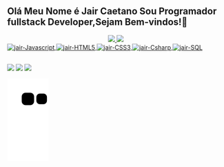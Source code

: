 ## Olá Meu Nome é Jair Caetano Sou Programador fullstack Developer,Sejam Bem-vindos!👋
<div align="center">
<a href="https://github.com/jair1990silva">
<img height="180em" src="https://github-readme-stats.vercel.app/api?username=jair1990silva&show_icons=true&theme=dark&include_all_commits=true&count_private=true"/>
<img height="180em" src="https://github-readme-stats.vercel.app/api/top-langs/?username=jair1990silva&layout=compact&langs_count=7&theme=dark"/>
</div>
<div style="display: inline_block">
  <img align="center" alt="jair-Javascript" height="30em" src="https://img.shields.io/badge/JavaScript-F7DF1E?style=for-the-badge&logo=javascript&logoColor=black">
  <img align="center" alt="jair-HTML5" height="35em" src="https://img.shields.io/badge/HTML5-E34F26?style=for-the-badge&logo=html5&logoColor=white">
  <img align="center" alt="jair-CSS3" height="35em" src="https://img.shields.io/badge/CSS3-1572B6?style=for-the-badge&logo=css3&logoColor=white">
  <img align="center" alt="jair-Csharp" height="35em" src="https://img.shields.io/badge/C%23-239120?style=for-the-badge&logo=c-sharp&logoColor=white">
  <img align="center" alt="jair-SQL" height="35em" src="https://img.shields.io/badge/MySQL-00000F?style=for-the-badge&logo=mysql&logoColor=white">
 </div>
  
 ##

<div> 
 <a href="https://jairsilva1212@gmail.com" target="_blank"><img height="30em" src="https://img.shields.io/badge/Gmail-D14836?style=for-the-badge&logo=gmail&logoColor=white" target="_blank"></a>
 <a href="https://instagram.com/jair_C_silva" target="_blank"><img height="30em" src="https://img.shields.io/badge/-Instagram-%23E4405F?style=for-the-badge&logo=instagram&logoColor=white" target="_blank"></a>
 <a  href="https://www.linkedin.com/in/jair-caetano-397380231" target="_blank"><img height="30em" src="https://img.shields.io/badge/-LinkedIn-%230077B5?style=for-the-badge&logo=linkedin&logoColor=white" target="_blank"></a>

![Snake animation](https://github.com/jair1990silva/jair1990silva/blob/output/github-contribution-grid-snake.svg)
<div id="data-hora"></div>
    <script>
        const zeroFill = n => {
            return ('0' + n).slice(-2);
        }

        const interval = setInterval(() => {
            const now = new Date();
            const dataHora = zeroFill(now.getUTCDate()) + '/' + zeroFill((now.getMonth() + 1)) + '/' + now.getUTCFullYear() + ' ' + zeroFill(now.getHours()) + ':' + zeroFill(now.getMinutes()) + ':' + zeroFill(now.getSeconds());
            document.getElementById('data-hora').innerHTML = dataHora;
        }, 1000);
    </script>
</div>
  
  
